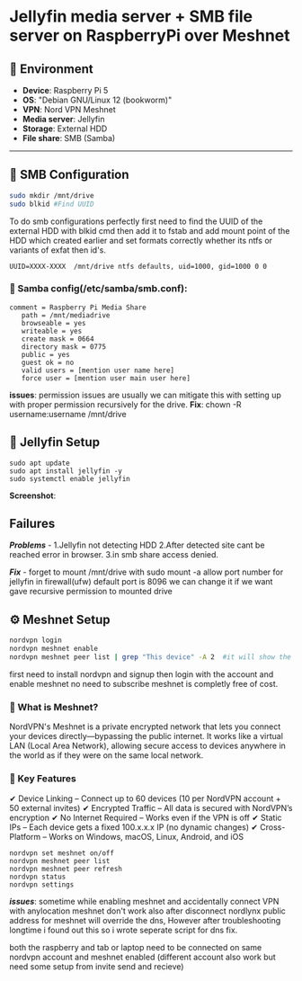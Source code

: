 # Jellyfin media server + SMB file server on RaspberryPi over Meshnet

## 📌 Environment
- **Device**: Raspberry Pi 5
- **OS**: "Debian GNU/Linux 12 (bookworm)"
- **VPN**: Nord VPN Meshnet
- **Media server**: Jellyfin
- **Storage**: External HDD
- **File share**: SMB (Samba)

---

## 🔧 SMB Configuration

```bash
sudo mkdir /mnt/drive
sudo blkid #Find UUID
```

To do smb configurations perfectly first need to find the UUID of the external HDD with blkid cmd then add it to fstab and add mount point of the HDD which created earlier and set formats correctly whether its ntfs or variants of exfat then id's.

```
UUID=XXXX-XXXX  /mnt/drive ntfs defaults, uid=1000, gid=1000 0 0
```

### 🔧 Samba config(/etc/samba/smb.conf):
```
comment = Raspberry Pi Media Share
   path = /mnt/mediadrive
   browseable = yes
   writeable = yes
   create mask = 0664
   directory mask = 0775
   public = yes
   guest ok = no
   valid users = [mention user name here]
   force user = [mention user main user here]
```

**issues**: permission issues are usually we can mitigate this with setting up with proper permission recursively for the drive.
**Fix**: chown -R username:username /mnt/drive

## 🔧 Jellyfin Setup

```
sudo apt update
sudo apt install jellyfin -y
sudo systemctl enable jellyfin
```

**Screenshot**:

## Failures 

***Problems*** - 1.Jellyfin not detecting HDD 
                 2.After detected site cant be reached error in browser.
	         3.in smb share access denied.

***Fix*** - forget to mount /mnt/drive with sudo mount -a
            allow port number for jellyfin in firewall(ufw) default port is 8096 we can change it if we want
            gave recursive permission to mounted drive


##  ⚙️ Meshnet Setup

```bash
nordvpn login
nordvpn meshnet enable
nordvpn meshnet peer list | grep "This device" -A 2  #it will show the raspberrypi's meshnet IP
```


 
first need to install nordvpn and signup then login with the account and enable meshnet no need to subscribe meshnet is completly free of cost.

### 🔐 What is Meshnet?
NordVPN's Meshnet is a private encrypted network that lets you connect your devices directly—bypassing the public internet. It works like a virtual LAN (Local Area Network), allowing secure access to devices anywhere in the world as if they were on the same local network.

### 🔑 Key Features
✔ Device Linking – Connect up to 60 devices (10 per NordVPN account + 50 external invites)
✔ Encrypted Traffic – All data is secured with NordVPN’s encryption
✔ No Internet Required – Works even if the VPN is off
✔ Static IPs – Each device gets a fixed 100.x.x.x IP (no dynamic changes)
✔ Cross-Platform – Works on Windows, macOS, Linux, Android, and iOS

```
nordvpn set meshnet on/off
nordvpn meshnet peer list
nordvpn meshnet peer refresh
nordvpn status
nordvpn settings
```

***issues***: sometime while enabling meshnet and accidentally connect VPN with anylocation meshnet don't work also after disconnect nordlynx public address for meshnet will override the dns, However after troubleshooting longtime i found out this so i wrote seperate script for dns fix.

both the raspberry and tab or laptop need to be connected on same nordvpn account and meshnet enabled (different account also work but need some setup from invite send and recieve)


